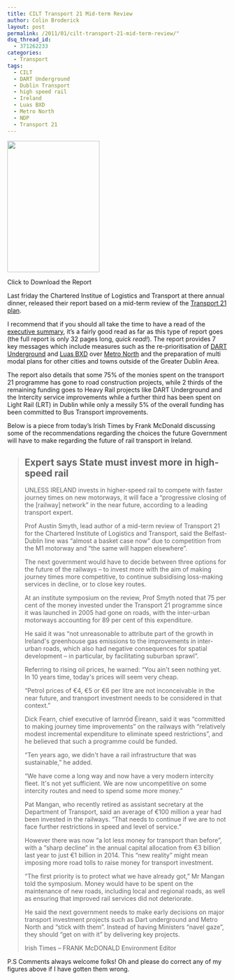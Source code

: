 ```yaml
---
title: CILT Transport 21 Mid-term Review
author: Colin Broderick
layout: post
permalink: /2011/01/cilt-transport-21-mid-term-review/"
dsq_thread_id:
  - 371262233
categories:
  - Transport
tags:
  - CILT
  - DART Underground
  - Dublin Transport
  - high speed rail
  - Ireland
  - Luas BXD
  - Metro North
  - NDP
  - Transport 21
---
```

<div id="attachment_1315" class="wp-caption alignleft" style="width: 221px">
  <a href="http://cilt.ie/images/stories/T21_Midterm_Review.pdf"><img class="size-medium wp-image-1315" title="T21_Midterm_Cover" src="{{site.baseurl}}/wp-content/uploads/2011/01/T21_Midterm_Cover-211x300.jpg" alt="" width="211" height="300" /></a><p class="wp-caption-text">
    Click to Download the Report
  </p>
</div>

Last friday the Chartered Institue of Logistics and Transport at there annual dinner, released their report based on a mid-term review of the [Transport 21 plan][1].

I recommend that if you should all take the time to have a read of the [executive summary][2], it&#8217;s a fairly good read as far as this type of report goes (the full report is only 32 pages long, *quick read!*). The report provides 7 key messages which include measures such as the re-prioritisation of [DART Underground][3] and [Luas BXD][4] over [Metro North][5] and the preparation of multi modal plans for other cities and towns outside of the Greater Dublin Area.

The report also details that some 75% of the monies spent on the transport 21 programme has gone to road construction projects, while 2 thirds of the remaining funding goes to Heavy Rail projects like DART Underground and the Intercity service improvements while a further third has been spent on Light Rail (LRT) in Dublin while only a messily 5% of the overall funding has been committed to Bus Transport improvements.

Below is a piece from today&#8217;s Irish Times by Frank McDonald discussing some of the recommendations regarding the choices the future Government will have to make regarding the future of rail transport in Ireland.

> ## Expert says State must invest more in high-speed rail
> 
> UNLESS IRELAND invests in higher-speed rail to compete with faster journey times on new motorways, it will face a “progressive closing of the [railway] network” in the near future, according to a leading transport expert.
> 
> Prof Austin Smyth, lead author of a mid-term review of Transport 21 for the Chartered Institute of Logistics and Transport, said the Belfast-Dublin line was “almost a basket case now” due to competition from the M1 motorway and “the same will happen elsewhere”.
> 
> The next government would have to decide between three options for the future of the railways – to invest more with the aim of making journey times more competitive, to continue subsidising loss-making services in decline, or to close key routes.
> 
> At an institute symposium on the review, Prof Smyth noted that 75 per cent of the money invested under the Transport 21 programme since it was launched in 2005 had gone on roads, with the inter-urban motorways accounting for 89 per cent of this expenditure.
> 
> He said it was “not unreasonable to attribute part of the growth in Ireland's greenhouse gas emissions to the improvements in inter-urban roads, which also had negative consequences for spatial development – in particular, by facilitating suburban sprawl”.
> 
> Referring to rising oil prices, he warned: “You ain't seen nothing yet. In 10 years time, today's prices will seem very cheap.
> 
> “Petrol prices of €4, €5 or €6 per litre are not inconceivable in the near future, and transport investment needs to be considered in that context.”
> 
> Dick Fearn, chief executive of Iarnród Éireann, said it was “committed to making journey time improvements” on the railways with “relatively modest incremental expenditure to eliminate speed restrictions”, and he believed that such a programme could be funded.
> 
> “Ten years ago, we didn't have a rail infrastructure that was sustainable,” he added.
> 
> “We have come a long way and now have a very modern intercity fleet. It's not yet sufficient. We are now uncompetitive on some intercity routes and need to spend some more money.”
> 
> Pat Mangan, who recently retired as assistant secretary at the Department of Transport, said an average of €100 million a year had been invested in the railways. “That needs to continue if we are to not face further restrictions in speed and level of service.”
> 
> However there was now “a lot less money for transport than before”, with a “sharp decline” in the annual capital allocation from €3 billion last year to just €1 billion in 2014. This “new reality” might mean imposing more road tolls to raise money for transport investment.
> 
> “The first priority is to protect what we have already got,” Mr Mangan told the symposium. Money would have to be spent on the maintenance of new roads, including local and regional roads, as well as ensuring that improved rail services did not deteriorate.
> 
> He said the next government needs to make early decisions on major transport investment projects such as Dart underground and Metro North and “stick with them”. Instead of having Ministers “navel gaze”, they should “get on with it” by delivering key projects.
> 
> Irish Times &#8211; FRANK McDONALD Environment Editor

P.S Comments always welcome folks! Oh and please do correct any of my figures above if I have gotten them wrong.



 [1]: http://www.transport21.ie
 [2]: http://cilt.ie/news/news-2010/476.html?task=view
 [3]: http://www.irishrail.ie/projects/dart_underground.asp
 [4]: http://www.dublinluasbroombridge.ie/
 [5]: http://www.dublinmetronorth.ie/